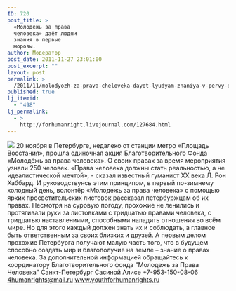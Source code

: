 ```yaml
---
ID: 720
post_title: >
  «Молодёжь за права
  человека» даёт людям
  знания в первые
  морозы.
author: Модератор
post_date: 2011-11-27 23:01:00
post_excerpt: ""
layout: post
permalink: >
  /2011/11/molodyozh-za-prava-cheloveka-dayot-lyudyam-znaniya-v-pervy-e-morozy.html
published: true
lj_itemid:
  - "498"
lj_permalink:
  - >
    http://forhumanright.livejournal.com/127684.html
---
```

<img src="http://cs5338.vk.com/u132145096/132409092/x_5b26039f.jpg" /> 20 ноября в Петербурге, недалеко от станции метро «Площадь Восстания», прошла одиночная акция Благотворительного Фонда «Молодёжь за права человека». О своих правах за время мероприятия узнали 250 человек.
«Права человека должны стать реальностью, а не идеалистической мечтой», - сказал известный гуманист ХХ века Л. Рон Хаббард. И руководствуясь этим принципом, в первый по-зимнему холодный день, волонтёр «Молодежь за права человека» с помощью ярких просветительских листовок рассказал петербуржцам об их правах. Несмотря на суровую погоду, прохожие не ленились и протягивали руки за листовками с тридцатью правами человека, с тридцатью наставлениями, способными наладить отношения во всём мире. Но для этого каждый должен знать их и соблюдать, а главное быть ответственным за своих близких и друзей. А первым делом прохожие Петербурга получают малую часть того, что в будущем способно создать мир и благополучие на земле – знание о правах человека.
За дополнительной информацией обращайтесь к координатору
Благотворительного фонда
"Молодежь за Права Человека" Санкт-Петербург 
Сасиной Алисе 
+7-953-150-08-06 
4humanrights@mail.ru
www.youthforhumanrights.ru